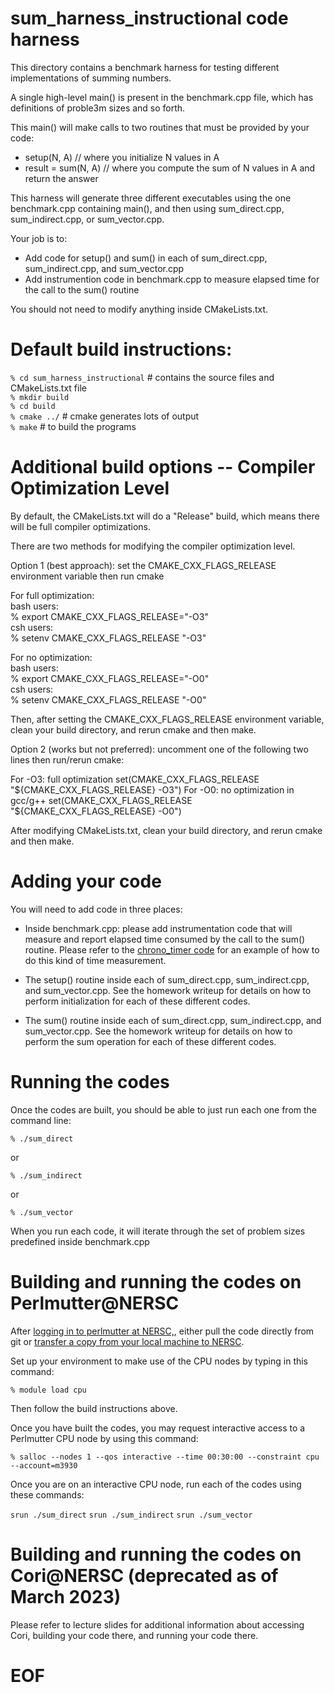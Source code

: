 
# sum_harness_instructional code harness

This directory contains a benchmark harness for testing different implementations of
summing numbers.

A single high-level main() is present in the benchmark.cpp file, which has definitions of proble3m sizes and so forth. 

This main() will make calls to two routines that must be provided by your code:
* setup(N, A) // where you initialize N values in A
* result = sum(N, A) // where you compute the sum of N values in A and return the answer

This harness will generate three different executables using the one benchmark.cpp containing main(), and then using sum_direct.cpp, sum_indirect.cpp, or sum_vector.cpp.

Your job is to:

* Add code for setup() and sum() in each of sum_direct.cpp, sum_indirect.cpp, and sum_vector.cpp
* Add instrumention code in benchmark.cpp to measure elapsed time for the call to the sum() routine

You should not need to modify anything inside CMakeLists.txt.

# Default build instructions:


`% cd sum_harness_instructional`     # contains the source files and CMakeLists.txt file  
`% mkdir build`  
`% cd build`  
`% cmake ../`           # cmake generates lots of output   
`% make`                # to build the programs  

# Additional build options -- Compiler Optimization Level

By default, the CMakeLists.txt will do a "Release" build, which means there will be full compiler optimizations.

There are two methods for modifying the compiler optimization level.

Option 1 (best approach): set the CMAKE_CXX_FLAGS_RELEASE environment variable then run cmake

For full optimization:  
 bash users:  
 % export CMAKE_CXX_FLAGS_RELEASE="-O3"  
 csh users:  
 % setenv CMAKE_CXX_FLAGS_RELEASE "-O3"  

For no optimization:  
 bash users:  
 % export CMAKE_CXX_FLAGS_RELEASE="-O0"  
 csh users:  
 % setenv CMAKE_CXX_FLAGS_RELEASE "-O0"  

 Then, after setting the CMAKE_CXX_FLAGS_RELEASE environment variable, clean your build directory, and rerun cmake and then make.


Option 2 (works but not preferred): uncomment one of the following two lines then run/rerun cmake:

For -O3: full optimization 
   set(CMAKE_CXX_FLAGS_RELEASE "${CMAKE_CXX_FLAGS_RELEASE} -O3")
For -O0: no optimization in gcc/g++
   set(CMAKE_CXX_FLAGS_RELEASE "${CMAKE_CXX_FLAGS_RELEASE} -O0")

After modifying CMakeLists.txt, clean your build directory, and rerun cmake and then make.


# Adding your code

You will need to add code in three places:

* Inside benchmark.cpp: please add instrumentation code that will measure and report elapsed time consumed by the call to the sum() routine. Please refer to the [chrono_timer code](https://github.com/SFSU-CSC746/chrono_timer) for an example of how to do this kind of time measurement.

* The setup() routine inside each of sum_direct.cpp, sum_indirect.cpp, and sum_vector.cpp. See the homework writeup for details on how to perform initialization for each of these different codes.

* The sum() routine inside each of sum_direct.cpp, sum_indirect.cpp, and sum_vector.cpp. See the homework writeup for details on how to perform the sum operation for each of these different codes.

# Running the codes

Once the codes are built, you should be able to just run each one from the command line:

`% ./sum_direct`

or 

`% ./sum_indirect`

or

`% ./sum_vector`

When you run each code, it will iterate through the set of problem sizes predefined inside benchmark.cpp

# Building and running the codes on Perlmutter@NERSC

After [logging in to perlmutter at NERSC,](https://docs.nersc.gov/systems/perlmutter/), either pull the code directly from git or [transfer a copy from your local machine to NERSC](https://docs.nersc.gov/services/scp/).

Set up your environment to make use of the CPU nodes by typing in this command:

`% module load cpu`

Then follow the build instructions above.

Once you have built the codes, you may request interactive access to a Perlmutter CPU node by using this command:

`% salloc --nodes 1 --qos interactive --time 00:30:00 --constraint cpu --account=m3930`

Once you are on an interactive CPU node, run each of the codes using these commands:

`srun ./sum_direct`
`srun ./sum_indirect`
`srun ./sum_vector`


# Building and running the codes on Cori@NERSC (deprecated as of March 2023)

Please refer to lecture slides for additional information about accessing Cori, building your code there, and running your code there.


# EOF
